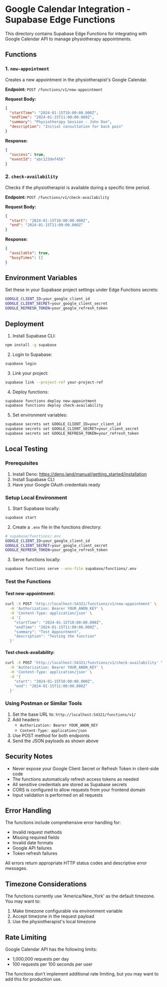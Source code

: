 # Google Calendar Integration - Supabase Edge Functions

This directory contains Supabase Edge Functions for integrating with Google Calendar API to manage physiotherapy appointments.

## Functions

### 1. `new-appointment`
Creates a new appointment in the physiotherapist's Google Calendar.

**Endpoint:** `POST /functions/v1/new-appointment`

**Request Body:**
```json
{
  "startTime": "2024-01-15T10:00:00.000Z",
  "endTime": "2024-01-15T11:00:00.000Z",
  "summary": "Physiotherapy Session - John Doe",
  "description": "Initial consultation for back pain"
}
```

**Response:**
```json
{
  "success": true,
  "eventId": "abc123def456"
}
```

### 2. `check-availability`
Checks if the physiotherapist is available during a specific time period.

**Endpoint:** `POST /functions/v1/check-availability`

**Request Body:**
```json
{
  "start": "2024-01-15T10:00:00.000Z",
  "end": "2024-01-15T11:00:00.000Z"
}
```

**Response:**
```json
{
  "available": true,
  "busyTimes": []
}
```

## Environment Variables

Set these in your Supabase project settings under Edge Functions secrets:

```bash
GOOGLE_CLIENT_ID=your_google_client_id
GOOGLE_CLIENT_SECRET=your_google_client_secret
GOOGLE_REFRESH_TOKEN=your_google_refresh_token
```

## Deployment

1. Install Supabase CLI:
```bash
npm install -g supabase
```

2. Login to Supabase:
```bash
supabase login
```

3. Link your project:
```bash
supabase link --project-ref your-project-ref
```

4. Deploy functions:
```bash
supabase functions deploy new-appointment
supabase functions deploy check-availability
```

5. Set environment variables:
```bash
supabase secrets set GOOGLE_CLIENT_ID=your_client_id
supabase secrets set GOOGLE_CLIENT_SECRET=your_client_secret
supabase secrets set GOOGLE_REFRESH_TOKEN=your_refresh_token
```

## Local Testing

### Prerequisites
1. Install Deno: https://deno.land/manual/getting_started/installation
2. Install Supabase CLI
3. Have your Google OAuth credentials ready

### Setup Local Environment

1. Start Supabase locally:
```bash
supabase start
```

2. Create a `.env` file in the functions directory:
```bash
# supabase/functions/.env
GOOGLE_CLIENT_ID=your_google_client_id
GOOGLE_CLIENT_SECRET=your_google_client_secret
GOOGLE_REFRESH_TOKEN=your_google_refresh_token
```

3. Serve functions locally:
```bash
supabase functions serve --env-file supabase/functions/.env
```

### Test the Functions

#### Test new-appointment:
```bash
curl -X POST 'http://localhost:54321/functions/v1/new-appointment' \
  -H 'Authorization: Bearer YOUR_ANON_KEY' \
  -H 'Content-Type: application/json' \
  -d '{
    "startTime": "2024-01-15T10:00:00.000Z",
    "endTime": "2024-01-15T11:00:00.000Z",
    "summary": "Test Appointment",
    "description": "Testing the function"
  }'
```

#### Test check-availability:
```bash
curl -X POST 'http://localhost:54321/functions/v1/check-availability' \
  -H 'Authorization: Bearer YOUR_ANON_KEY' \
  -H 'Content-Type: application/json' \
  -d '{
    "start": "2024-01-15T10:00:00.000Z",
    "end": "2024-01-15T11:00:00.000Z"
  }'
```

### Using Postman or Similar Tools

1. Set the base URL to: `http://localhost:54321/functions/v1/`
2. Add headers:
   - `Authorization: Bearer YOUR_ANON_KEY`
   - `Content-Type: application/json`
3. Use POST method for both endpoints
4. Send the JSON payloads as shown above

## Security Notes

- Never expose your Google Client Secret or Refresh Token in client-side code
- The functions automatically refresh access tokens as needed
- All sensitive credentials are stored as Supabase secrets
- CORS is configured to allow requests from your frontend domain
- Input validation is performed on all requests

## Error Handling

The functions include comprehensive error handling for:
- Invalid request methods
- Missing required fields
- Invalid date formats
- Google API failures
- Token refresh failures

All errors return appropriate HTTP status codes and descriptive error messages.

## Timezone Considerations

The functions currently use 'America/New_York' as the default timezone. You may want to:
1. Make timezone configurable via environment variable
2. Accept timezone in the request payload
3. Use the physiotherapist's local timezone

## Rate Limiting

Google Calendar API has the following limits:
- 1,000,000 requests per day
- 100 requests per 100 seconds per user

The functions don't implement additional rate limiting, but you may want to add this for production use.